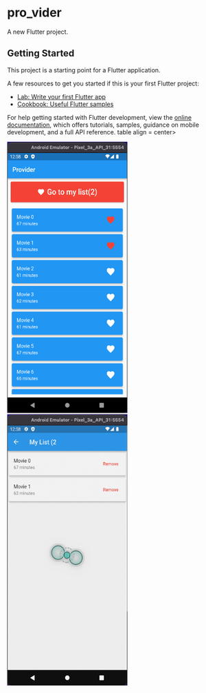 # pro_vider

A new Flutter project.

## Getting Started

This project is a starting point for a Flutter application.

A few resources to get you started if this is your first Flutter project:

- [Lab: Write your first Flutter app](https://docs.flutter.dev/get-started/codelab)
- [Cookbook: Useful Flutter samples](https://docs.flutter.dev/cookbook)

For help getting started with Flutter development, view the
[online documentation](https://docs.flutter.dev/), which offers tutorials,
samples, guidance on mobile development, and a full API reference.
table align = center>

  <tr>
    <td>
          <img src="preview/main.png" width="280" height="630" />  
  </td>
      <td>
            <img src="preview/save_value.png" width="280" height="630" />
  </td>

  </tr>
    </table>
